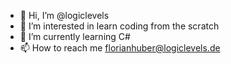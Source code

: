 - 👋 Hi, I’m @logiclevels
- 👀 I’m interested in learn coding from the scratch
- 🌱 I’m currently learning C#
- 📫 How to reach me florianhuber@logiclevels.de

<!---
logiclevels/logiclevels is a ✨ special ✨ repository because its `README.md` (this file) appears on your GitHub profile.
You can click the Preview link to take a look at your changes.
--->
